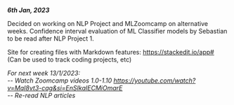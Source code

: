 _**6th Jan, 2023**_

Decided on working on NLP Project and MLZoomcamp on alternative weeks.
Confidence interval evaluation of ML Classifier models by Sebastian to be read after NLP Project 1.

Site for creating files with Markdown features: https://stackedit.io/app# (Can be used to track coding projects, etc)

*For next week 13/1/2023:  
  -- Watch Zoomcamp videos 1.0-1.10 https://youtube.com/watch?v=MqI8vt3-cag&si=EnSIkaIECMiOmarE  
  -- Re-read NLP articles*
